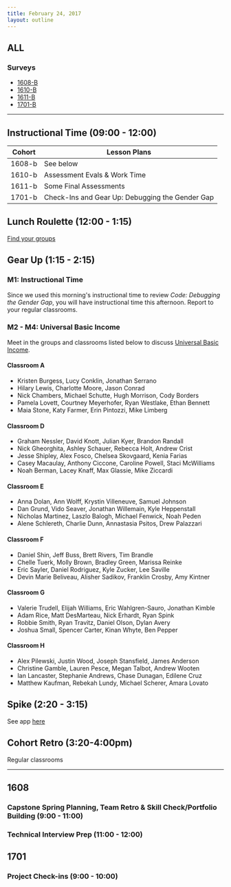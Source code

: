 ```yaml
---
title: February 24, 2017
layout: outline
---
```


## ALL

### Surveys
*   [1608-B]()
*   [1610-B](https://goo.gl/forms/DFaDWDM9mZNT56963)
*   [1611-B](https://goo.gl/forms/bjUfR4LowNufncHG3)
*   [1701-B]()

***

## Instructional Time (09:00 - 12:00)

| Cohort | Lesson Plans |
| ------ | ------------ |
| 1608-b | See below |
| 1610-b | Assessment Evals & Work Time |
| 1611-b | Some Final Assessments |
| 1701-b | Check-Ins and Gear Up: Debugging the Gender Gap |


## Lunch Roulette (12:00 - 1:15)

[Find your groups](https://github.com/turingschool/interdisciplinary-planning/blob/master/groups/20170224.markdown)

## Gear Up (1:15 - 2:15)

### M1: Instructional Time

Since we used this morning's instructional time to review _Code: Debugging the Gender Gap_, you will have instructional time this afternoon. Report to your regular classrooms.


### M2 - M4: Universal Basic Income

Meet in the groups and classrooms listed below to discuss [Universal Basic Income](https://github.com/turingschool/gear-up/blob/master/universal_basic_income.markdown).

#### Classroom A

*   Kristen Burgess, Lucy Conklin, Jonathan Serrano
*   Hilary Lewis, Charlotte Moore, Jason Conrad
*   Nick Chambers, Michael Schutte, Hugh Morrison, Cody Borders
*   Pamela Lovett, Courtney Meyerhofer, Ryan Westlake, Ethan Bennett
*   Maia Stone, Katy Farmer, Erin Pintozzi, Mike Limberg


#### Classroom D

*   Graham Nessler, David Knott, Julian Kyer, Brandon Randall
*   Nick Gheorghita, Ashley Schauer, Rebecca Holt, Andrew Crist
*   Jesse Shipley, Alex Fosco, Chelsea Skovgaard, Kenia Farias
*   Casey Macaulay, Anthony Ciccone, Caroline Powell, Staci McWilliams
*   Noah Berman, Lacey Knaff, Max Glassie, Mike Ziccardi


#### Classroom E

*   Anna Dolan, Ann Wolff, Krystin Villeneuve, Samuel Johnson
*   Dan Grund, Vido Seaver, Jonathan Willemain, Kyle Heppenstall
*   Nicholas Martinez, Laszlo Balogh, Michael Fenwick, Noah Peden
*   Alene Schlereth, Charlie Dunn, Annastasia Psitos, Drew Palazzari


#### Classroom F

*   Daniel Shin, Jeff Buss, Brett Rivers, Tim Brandle
*   Chelle Tuerk, Molly Brown, Bradley Green, Marissa Reinke
*   Eric Sayler, Daniel Rodriguez, Kyle Zucker, Lee Saville
*   Devin Marie Beliveau, Alisher Sadikov, Franklin Crosby, Amy Kintner


#### Classroom G

*   Valerie Trudell, Elijah Williams, Eric Wahlgren-Sauro, Jonathan Kimble
*   Adam Rice, Matt DesMarteau, Nick Erhardt, Ryan Spink
*   Robbie Smith, Ryan Travitz, Daniel Olson, Dylan Avery
*   Joshua Small, Spencer Carter, Kinan Whyte, Ben Pepper


#### Classroom H

*   Alex Pilewski, Justin Wood, Joseph Stansfield, James Anderson
*   Christine Gamble, Lauren Pesce, Megan Talbot, Andrew Wooten
*   Ian Lancaster, Stephanie Andrews, Chase Dunagan, Edilene Cruz
*   Matthew Kaufman, Rebekah Lundy, Michael Scherer, Amara Lovato


## Spike (2:20 - 3:15)

See app [here](https://turing-fridays.firebaseapp.com/)

## Cohort Retro (3:20-4:00pm)

Regular classrooms

***

## 1608

### Capstone Spring Planning, Team Retro & Skill Check/Portfolio Building (9:00 - 11:00)

### Technical Interview Prep (11:00 - 12:00)

## 1701

### Project Check-ins (9:00 - 10:00)
